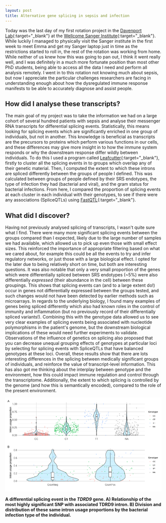 ```yaml
---
layout: post
title: Alternative gene splicing in sepsis and infection
---
```


Today was the last day of my first rotation project in the [Davenport Lab](http://davenportlab.com/){:target="_blank"} at the [Wellcome Sanger Institute](https://www.sanger.ac.uk/){:target="_blank"}. While luckily I managed to physically visit the Sanger institute in the first week to meet Emma and get my Sanger laptop just in time as the restrictions started to roll in, the rest of the rotation was working from home. While neither of us knew how this was going to pan out, I think it went really well, and I was definitely in a much more fortunate position than most other PhD students, being able to access all the data I need and perform all analysis remotely. I went in to this rotation not knowing much about sepsis, but now I appreciate the particular challenges researchers are facing in understanding enough about how the dysregulated immune response manifests to be able to accurately diagnose and assist people. 

## How did I analyse these transcripts?

The main goal of my project was to take the information we had on a large cohort of several hundred patients with sepsis and analyse their messenger RNA transcripts for differential splicing events. Statistically, this means looking for splicing events which are significantly enriched in one group of individuals, but not in another. This knowledge is beneficial as transcripts are the precursors to proteins which perform various functions in our cells, and these differences may give more insight in to how the immune system responds or why the downstream response differ wildly between individuals. To do this I used a program called [Leafcutter](https://davidaknowles.github.io/leafcutter/){:target="_blank"}, firstly to cluster all the splicing events in to groups which overlap any of their genetic material. Then, I computed the extent to which these introns are spliced differently between the groups of people I defined. This was calculated between groups of people defined by their SRS endotypes, the type of infection they had (bacterial and viral), and the gram status for bacterial infections. From here, I compared the proportion of splicing events at each cluster in each individual with their genotypes, to see if there were any associations (SpliceQTLs) using [FastQTL](http://fastqtl.sourceforge.net/){:target="_blank"}.

## What did I discover?

Having not previously analysed splicing of transcripts, I wasn't quite sure what I find. There were many more significant splicing events between the groups compared than I expected, likely due to the large number of samples we had available, which allowed us to pick up even those with small effect sizes. This reinforced the importance of appropriate filtering based on what we cared about, for example this could be all the events to try and infer regulatory networks, or just those with a large biological effect. I opted for the later due to being relatively short on time, but both are interesting questions. It was also notable that only a very small proportion of the genes which were differentially spliced between SRS endotypes (~5%) were also differentially *expressed* (their abundance in the cell) between these groupings. This shows that splicing events can (and to a large extent do!) occur in genes not differentially expressed between the groups tested, and such changes would not have been detected by earlier methods such as microarrays. In regards to the underlying biology, I found many examples of genes being spliced differently which also had known roles in the control of immunity and inflammation (but no previously record of their differentially spliced variants!). Combining this with the genotype data allowed us to see very clear examples of splicing events being associated with nucleotide polymorphisms in the patient's genome, but the downstream biological implications of these would need further experiments to validate. Observations of the influence of genetics on splicing also proposed that you can decrease unequal grouping effects of genotypes at particular loci by selecting for splicing events with SpliceQTLs that have balanced genotypes at these loci. Overall, these results show that there are lots interesting differences in the splicing between medically significant groups of individuals, and reinforce the value of transcript-level information. This has also got me thinking about the interplay between genotype and the environment, how this could impact immune regulation and control through the transcriptome. Additionally, the extent to which splicing is controlled by the genome (and how this is semantically encoded), compared to the role of the present environment.

![A differential splicing event in the TDRD9 gene](/assets/TDRD9.png)

**A differential splicing event in the *TDRD9* gene. A) Relationship of the most highly significant SNP with associated TDRD9 intron. B) Division and distribution of these same intron usage proportions by the bacterial infection type of the individual.**
